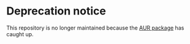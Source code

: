 # Deprecation notice

This repository is no longer maintained because the
[AUR package](https://aur.archlinux.org/packages/python-jsmin)
has caught up.
